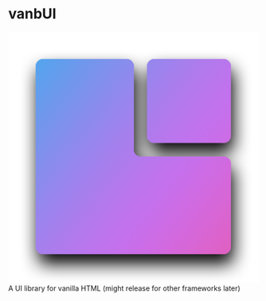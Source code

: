 # vanbUI

![vanbUI logo](https://github.com/CSP02/vanbUI/blob/main/Resources/vanbUI_logo.png)
A UI library for vanilla HTML (might release for other frameworks later)